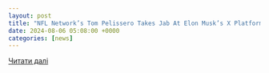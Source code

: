 ```yaml
---
layout: post
title: "NFL Network’s Tom Pelissero Takes Jab At Elon Musk’s X Platform Spreading Disinformation On San Francisco 49ers"
date: 2024-08-06 05:08:00 +0000
categories: [news]
---
```


[Читати далі](https://gridironheroics.com/tom-pelissero-elon-musk-san-francisco-49ers-nfl-network-news/)
